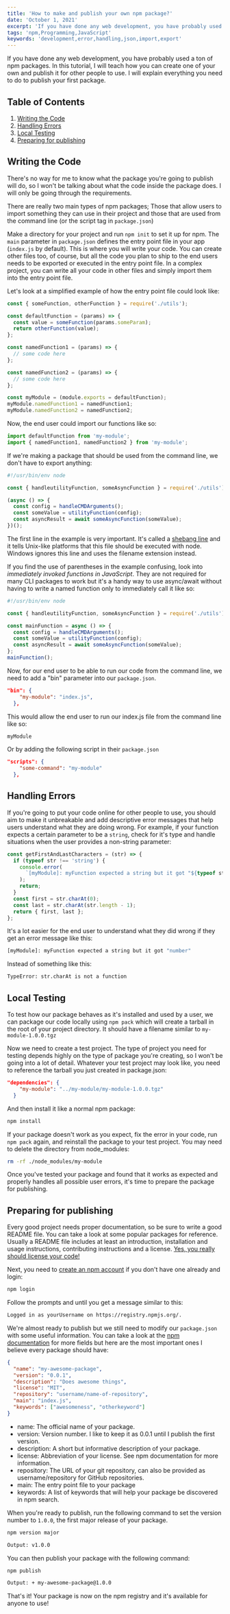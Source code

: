 ```yaml
---
title: 'How to make and publish your own npm package?'
date: 'October 1, 2021'
excerpt: 'If you have done any web development, you have probably used a ton of npm packages. In this tutorial, I will teach how you can create one of your own and publish it for other people to use.'
tags: 'npm,Programming,JavaScript'
keywords: 'development,error,handling,json,import,export'
---
```


If you have done any web development, you have probably used a ton of npm packages. In this tutorial, I will teach how you can create one of your own and publish it for other people to use. I will explain everything you need to do to publish your first package.

## Table of Contents

1. [Writing the Code](#writing-the-code)
2. [Handling Errors](#handling-errors)
3. [Local Testing](#local-testing)
4. [Preparing for publishing](#preparing-for-publishing)

## Writing the Code

There's no way for me to know what the package you're going to publish will do, so I won't be talking about what the code inside the package does. I will only be going through the requirements.

There are really two main types of npm packages; Those that allow users to import something they can use in their project and those that are used from the command line (or the script tag in `package.json`)

Make a directory for your project and run `npm init` to set it up for npm. The `main` parameter in `package.json` defines the entry point file in your app (`index.js` by default). This is where you will write your code. You can create other files too, of course, but all the code you plan to ship to the end users needs to be exported or executed in the entry point file. In a complex project, you can write all your code in other files and simply import them into the entry point file.

Let's look at a simplified example of how the entry point file could look like:

```javascript
const { someFunction, otherFunction } = require('./utils');

const defaultFunction = (params) => {
  const value = someFunction(params.someParam);
  return otherFunction(value);
};

const namedFunction1 = (params) => {
  // some code here
};

const namedFunction2 = (params) => {
  // some code here
};

const myModule = (module.exports = defaultFunction);
myModule.namedFunction1 = namedFunction1;
myModule.namedFunction2 = namedFunction2;
```

Now, the end user could import our functions like so:

```javascript
import defaultFunction from 'my-module';
import { namedFunction1, namedFunction2 } from 'my-module';
```

If we're making a package that should be used from the command line, we don't have to export anything:

```javascript
#!/usr/bin/env node

const { handleutilityFunction, someAsyncFunction } = require('./utils');

(async () => {
  const config = handleCMDArguments();
  const someValue = utilityFunction(config);
  const asyncResult = await someAsyncFunction(someValue);
})();
```

The first line in the example is very important. It's called a [shebang line](<https://en.wikipedia.org/wiki/Shebang_(Unix)>) and it tells Unix-like platforms that this file should be executed with node. Windows ignores this line and uses the filename extension instead.

If you find the use of parentheses in the example confusing, look into _immediately invoked functions in JavaScript_. They are not required for many CLI packages to work but it's a handy way to use async/await without having to write a named function only to immediately call it like so:

```javascript
#!/usr/bin/env node

const { handleutilityFunction, someAsyncFunction } = require('./utils');

const mainFunction = async () => {
  const config = handleCMDArguments();
  const someValue = utilityFunction(config);
  const asyncResult = await someAsyncFunction(someValue);
};
mainFunction();
```

Now, for our end user to be able to run our code from the command line, we need to add a "bin" parameter into our `package.json`.

```json
"bin": {
    "my-module": "index.js",
  },
```

This would allow the end user to run our index.js file from the command line like so:

```bash
myModule
```

Or by adding the following script in their `package.json`

```json
"scripts": {
    "some-command": "my-module"
  },
```

## Handling Errors

If you're going to put your code online for other people to use, you should aim to make it unbreakable and add descriptive error messages that help users understand what they are doing wrong. For example, if your function expects a certain parameter to be a `string`, check for it's type and handle situations when the user provides a non-string parameter:

```javascript
const getFirstAndLastCharacters = (str) => {
  if (typeof str !== 'string') {
    console.error(
      `[myModule]: myFunction expected a string but it got "${typeof str}"`
    );
    return;
  }
  const first = str.charAt(0);
  const last = str.charAt(str.length - 1);
  return { first, last };
};
```

It's a lot easier for the end user to understand what they did wrong if they get an error message like this:

```bash
[myModule]: myFunction expected a string but it got "number"
```

Instead of something like this:

```bash
TypeError: str.charAt is not a function
```

## Local Testing

To test how our package behaves as it's installed and used by a user, we can package our code locally using `npm pack` which will create a tarball in the root of your project directory. It should have a filename similar to `my-module-1.0.0.tgz`

Now we need to create a test project. The type of project you need for testing depends highly on the type of package you're creating, so I won't be going into a lot of detail. Whatever your test project may look like, you need to reference the tarball you just created in package.json:

```json
"dependencies": {
    "my-module": "../my-module/my-module-1.0.0.tgz"
  }
```

And then install it like a normal npm package:

```bash
npm install
```

If your package doesn't work as you expect, fix the error in your code, run `npm pack` again, and reinstall the package to your test project. You may need to delete the directory from node_modules:

```bash
rm -rf ./node_modules/my-module
```

Once you've tested your package and found that it works as expected and properly handles all possible user errors, it's time to prepare the package for publishing.

## Preparing for publishing

Every good project needs proper documentation, so be sure to write a good README file. You can take a look at some popular packages for reference. Usually a README file includes at least an introduction, installation and usage instructions, contributing instructions and a license. [Yes, you really should license your code!](https://choosealicense.com/no-permission/)

Next, you need to [create an npm account](https://www.npmjs.com/signup) if you don't have one already and login:

```bash
npm login
```

Follow the prompts and until you get a message similar to this:

```bash
Logged in as yourUsername on https://registry.npmjs.org/.
```

We're almost ready to publish but we still need to modify our `package.json` with some useful information. You can take a look at the [npm documentation](https://docs.npmjs.com/cli/v7/configuring-npm/package-json) for more fields but here are the most important ones I believe every package should have:

```json
{
  "name": "my-awesome-package",
  "version": "0.0.1",
  "description": "Does awesome things",
  "license": "MIT",
  "repository": "username/name-of-repository",
  "main": "index.js",
  "keywords": ["awesomeness", "otherkeyword"]
}
```

- name: The official name of your package.
- version: Version number. I like to keep it as 0.0.1 until I publish the first version.
- description: A short but informative description of your package.
- license: Abbreviation of your license. See npm documentation for more information.
- repository: The URL of your git repository, can also be provided as username/repository for GitHub repositories.
- main: The entry point file to your package
- keywords: A list of keywords that will help your package be discovered in npm search.

When you're ready to publish, run the following command to set the version number to `1.0.0`, the first major release of your package.

```bash
npm version major

Output: v1.0.0
```

You can then publish your package with the following command:

```bash
npm publish

Output: + my-awesome-package@1.0.0
```

That's it! Your package is now on the npm registry and it's available for anyone to use!
